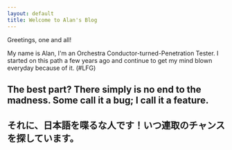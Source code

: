 ```yaml
---
layout: default
title: Welcome to Alan's Blog
---
```


<link rel="stylesheet" href="/assets/css/custom.css">

Greetings, one and all!

My name is Alan, I'm an Orchestra Conductor-turned-Penetration Tester. I started on this path a few years ago and continue to get my mind blown everyday because of it. (#LFG)

The best part? There simply is no end to the madness. Some call it a bug; I call it a feature.
---
それに、日本語を喋るな人です！いつ連取のチャンスを探しています。
---
